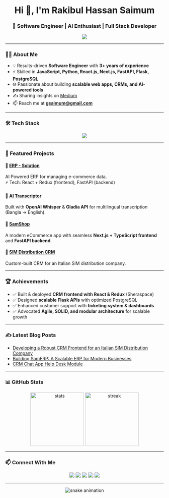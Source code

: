 <!-- Profile README for Rakibul Hassan Saimum -->

<h1 align="center">Hi 👋, I'm Rakibul Hassan Saimum</h1>
<h3 align="center">🚀 Software Engineer | AI Enthusiast | Full Stack Developer</h3>

<p align="center">
  <img src="https://readme-typing-svg.herokuapp.com?size=22&center=true&vCenter=true&width=600&lines=Full+Stack+Developer+💻;AI+Powered+App+Builder+🤖;Open+Source+Contributor+🌍;Always+learning+new+things+🔥" />
</p>

---

### 🧑‍💻 About Me
- 💡 Results-driven **Software Engineer** with **3+ years of experience**
- ⚡ Skilled in **JavaScript, Python, React.js, Next.js, FastAPI, Flask, PostgreSQL**
- 🌐 Passionate about building **scalable web apps, CRMs, and AI-powered tools**
- ✍️ Sharing insights on [Medium](https://medium.com/@gsaimum)  
- 📫 Reach me at **gsaimum@gmail.com**

---

### 🛠️ Tech Stack
<p align="center">
  <img src="https://skillicons.dev/icons?i=js,ts,react,nextjs,redux,nodejs,express,python,flask,fastapi,postgresql,mongodb,docker,git,html,css" />
</p>

---

### 🚀 Featured Projects

#### 🔹 [ERP - Solution](https://fountainspace.netlify.app/)
AI Powered ERP for managing e-commerce data.  
⚡ Tech: React + Redux (frontend), FastAPI (backend)

#### 🔹 [AI Transcriptor](https://github.com/saimum1/videoTranscriber.git)
Built with **OpenAI Whisper** & **Gladia API** for multilingual transcription (Bangla → English).

#### 🔹 [SamShop](https://samshopx.netlify.app/)
A modern eCommerce app with seamless **Next.js + TypeScript frontend** and **FastAPI backend**.

#### 🔹 [SIM Distribution CRM](https://medium.com/@gsaimum/developing-a-robust-crm-front-end-for-an-italian-sim-distribution-company-499cce3f0a47)
Custom-built CRM for an Italian SIM distribution company.

---

### 🏆 Achievements
- ✅ Built & deployed **CRM frontend with React & Redux** (Sheraspace)
- ✅ Designed **scalable Flask APIs** with optimized PostgreSQL
- ✅ Enhanced customer support with **ticketing system & dashboards**
- ✅ Advocated **Agile, SOLID, and modular architecture** for scalable growth

---

### ✍️ Latest Blog Posts
<!-- BLOG-POST-LIST:START -->
- [Developing a Robust CRM Frontend for an Italian SIM Distribution Company](https://medium.com/@gsaimum/developing-a-robust-crm-front-end-for-an-italian-sim-distribution-company-499cce3f0a47)  
- [Building SamERP: A Scalable ERP for Modern Businesses](https://medium.com/@gsaimum/building-samerp-a-scalable-erp-for-modern-businesses-7942808d83d2)  
- [CRM Chat App Help Desk Module](https://medium.com/@gsaimum/crm-chat-app-help-desk-module-2ab77d7683cf)  
<!-- BLOG-POST-LIST:END -->

---

### 📊 GitHub Stats
<p align="center">
  <img src="https://github-readme-stats.vercel.app/api?username=saimum1&show_icons=true&theme=radical" alt="stats" height="170"/>
  <img src="https://github-readme-streak-stats.herokuapp.com/?user=saimum1&theme=radical" alt="streak" height="170"/>
</p>

---

### 📫 Connect With Me
<p align="center">
  <a href="mailto:gsaimum@gmail.com"><img src="https://img.shields.io/badge/Gmail-D14836?style=for-the-badge&logo=gmail&logoColor=white"></a>
  <a href="https://linkedin.com/in/rakibul-hassan-saimum-2452a8147"><img src="https://img.shields.io/badge/LinkedIn-0077B5?style=for-the-badge&logo=linkedin&logoColor=white"></a>
  <a href="https://github.com/saimum1"><img src="https://img.shields.io/badge/GitHub-100000?style=for-the-badge&logo=github&logoColor=white"></a>
  <a href="https://medium.com/@gsaimum"><img src="https://img.shields.io/badge/Medium-000000?style=for-the-badge&logo=medium&logoColor=white"></a>
  <a href="https://rhsaimum.netlify.app/"><img src="https://img.shields.io/badge/Portfolio-FF5722?style=for-the-badge&logo=react&logoColor=white"></a>
</p>

---

<p align="center">
  <img src="https://raw.githubusercontent.com/saimum1/saimum1/output/github-contribution-grid-snake.svg" alt="snake animation"/>
</p>
